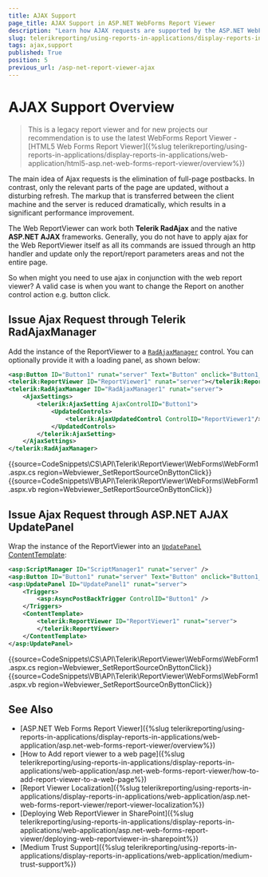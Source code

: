 ```yaml
---
title: AJAX Support
page_title: AJAX Support in ASP.NET WebForms Report Viewer
description: "Learn how AJAX requests are supported by the ASP.NET WebForms Report Viewer and which scenarios one may want to use them."
slug: telerikreporting/using-reports-in-applications/display-reports-in-applications/web-application/asp.net-web-forms-report-viewer/ajax-support
tags: ajax,support
published: True
position: 5
previous_url: /asp-net-report-viewer-ajax
---
```


# AJAX Support Overview

> This is a legacy report viewer and for new projects our recommendation is to use the latest WebForms Report Viewer - [HTML5 Web Forms Report Viewer]({%slug telerikreporting/using-reports-in-applications/display-reports-in-applications/web-application/html5-asp.net-web-forms-report-viewer/overview%})

The main idea of Ajax requests is the elimination of full-page postbacks. In contrast, only the relevant parts of the page are updated, without a disturbing refresh. The markup that is transferred between the client machine and the server is reduced dramatically, which results in a significant performance improvement.

The Web ReportViewer can work both __Telerik RadAjax__ and the native __ASP.NET AJAX__ frameworks. Generally, you do not have to apply ajax for the Web ReportViewer itself as all its commands are issued through an http handler and update only the report/report parameters areas and not the entire page.

So when might you need to use ajax in conjunction with the web report viewer? A valid case is when you want to change the Report on another control action e.g. button click.

## Issue Ajax Request through Telerik RadAjaxManager

Add the instance of the ReportViewer to a [`RadAjaxManager`](https://docs.telerik.com/devtools/aspnet-ajax/controls/ajaxmanager/overview) control. You can optionally provide it with a loading panel, as shown below:

````XML
<asp:Button ID="Button1" runat="server" Text="Button" onclick="Button1_Click" />
<telerik:ReportViewer ID="ReportViewer1" runat="server"></telerik:ReportViewer>
<telerik:RadAjaxManager ID="RadAjaxManager1" runat="server">
	<AjaxSettings>
		<telerik:AjaxSetting AjaxControlID="Button1">
			<UpdatedControls>
				<telerik:AjaxUpdatedControl ControlID="ReportViewer1"/>
			</UpdatedControls>
		</telerik:AjaxSetting>
	</AjaxSettings>
</telerik:RadAjaxManager>
````

{{source=CodeSnippets\CS\API\Telerik\ReportViewer\WebForms\WebForm1.aspx.cs region=Webviewer_SetReportSourceOnByttonClick}}
{{source=CodeSnippets\VB\API\Telerik\ReportViewer\WebForms\WebForm1.aspx.vb region=Webviewer_SetReportSourceOnByttonClick}}

## Issue Ajax Request through ASP.NET AJAX UpdatePanel

Wrap the instance of the ReportViewer into an [`UpdatePanel`](https://learn.microsoft.com/en-us/dotnet/api/system.web.ui.updatepanel?view=netframework-4.8.1) [ContentTemplate](https://learn.microsoft.com/en-us/dotnet/api/system.web.ui.updatepanel.contenttemplate?view=netframework-4.8):

````XML
<asp:ScriptManager ID="ScriptManager1" runat="server" />
<asp:Button ID="Button1" runat="server" Text="Button" onclick="Button1_Click" />
<asp:UpdatePanel ID="UpdatePanel1" runat="server">
	<Triggers>
		<asp:AsyncPostBackTrigger ControlID="Button1" />
	</Triggers>
	<ContentTemplate>
		<telerik:ReportViewer ID="ReportViewer1" runat="server">
		</telerik:ReportViewer>
	</ContentTemplate>
</asp:UpdatePanel>
````

{{source=CodeSnippets\CS\API\Telerik\ReportViewer\WebForms\WebForm1.aspx.cs region=Webviewer_SetReportSourceOnByttonClick}}
{{source=CodeSnippets\VB\API\Telerik\ReportViewer\WebForms\WebForm1.aspx.vb region=Webviewer_SetReportSourceOnByttonClick}}

## See Also

* [ASP.NET Web Forms Report Viewer]({%slug telerikreporting/using-reports-in-applications/display-reports-in-applications/web-application/asp.net-web-forms-report-viewer/overview%})
* [How to Add report viewer to a web page]({%slug telerikreporting/using-reports-in-applications/display-reports-in-applications/web-application/asp.net-web-forms-report-viewer/how-to-add-report-viewer-to-a-web-page%})
* [Report Viewer Localization]({%slug telerikreporting/using-reports-in-applications/display-reports-in-applications/web-application/asp.net-web-forms-report-viewer/report-viewer-localization%})
* [Deploying Web ReportViewer in SharePoint]({%slug telerikreporting/using-reports-in-applications/display-reports-in-applications/web-application/asp.net-web-forms-report-viewer/deploying-web-reportviewer-in-sharepoint%})
* [Medium Trust Support]({%slug telerikreporting/using-reports-in-applications/display-reports-in-applications/web-application/medium-trust-support%})
